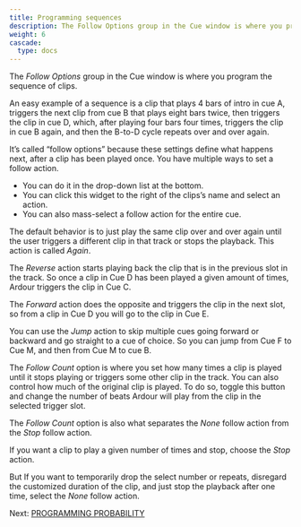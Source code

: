 ```yaml
---
title: Programming sequences
description: The Follow Options group in the Cue window is where you program the sequence of clips
weight: 6
cascade:
  type: docs
---
```


The _Follow Options_ group in the Cue window is where you program the sequence of clips.

<!-- {{< youtube Gg1eZK8n7P0 >}} -->

An easy example of a sequence is a clip that plays 4 bars of intro in cue A, triggers the next clip from cue B that plays eight bars twice, then triggers the clip in cue D, which, after playing four bars four times, triggers the clip in cue B again, and then the B-to-D cycle repeats over and over again.

<!-- FIXME SCREENSHOT -->

It’s called “follow options” because these settings define what happens next, after a clip has been played once. You have multiple ways to set a follow action.

- You can do it in the drop-down list at the bottom.
- You can click this widget to the right of the clips’s name and select an action.
- You can also mass-select a follow action for the entire cue.

The default behavior is to just play the same clip over and over again until the user triggers a different clip in that track or stops the playback. This action is called _Again_.

The _Reverse_ action starts playing back the clip that is in the previous slot in the track. So once a clip in Cue D has been played a given amount of times, Ardour triggers the clip in Cue C.

The _Forward_ action does the opposite and triggers the clip in the next slot, so from a clip in Cue D you will go to the clip in Cue E.

You can use the _Jump_ action to skip multiple cues going forward or backward and go straight to a cue of choice. So you can jump from Cue F to Cue M, and then from Cue M to cue B.

The _Follow Count_ option is where you set how many times a clip is played until it stops playing or triggers some other clip in the track. You can also control how much of the original clip is played. To do so, toggle this button and change the number of beats Ardour will play from the clip in the selected trigger slot.

The _Follow Count_ option is also what separates the _None_ follow action from the _Stop_ follow action.

If you want a clip to play a given number of times and stop, choose the _Stop_ action.

But If you want to temporarily drop the select number or repeats, disregard the customized duration of the clip, and just stop the playback after one time, select the _None_ follow action.

Next: [PROGRAMMING PROBABILITY](../programming-probability/)